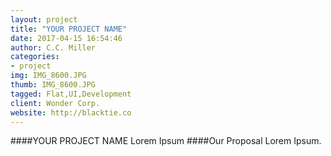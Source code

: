 ```yaml
---
layout: project
title: "YOUR PROJECT NAME"
date: 2017-04-15 16:54:46
author: C.C. Miller
categories:
- project
img: IMG_8600.JPG
thumb: IMG_8600.JPG
tagged: Flat,UI,Development
client: Wonder Corp.
website: http://blacktie.co
---
```

####YOUR PROJECT NAME
Lorem Ipsum
####Our Proposal
Lorem Ipsum.